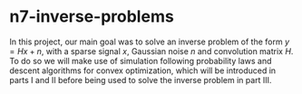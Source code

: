 # n7-inverse-problems

In this project, our main goal was to solve an inverse problem of the form $y = Hx + n$, with a sparse signal $x$, Gaussian noise $n$ and convolution matrix $H$. To do so we will make use of simulation following probability laws and descent algorithms for convex optimization, which will be introduced in parts I and II before being used to solve the inverse problem in part III.
